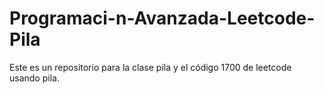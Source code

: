 # Programaci-n-Avanzada-Leetcode-Pila
Este es un repositorio para la clase pila y el código 1700 de leetcode usando pila.
